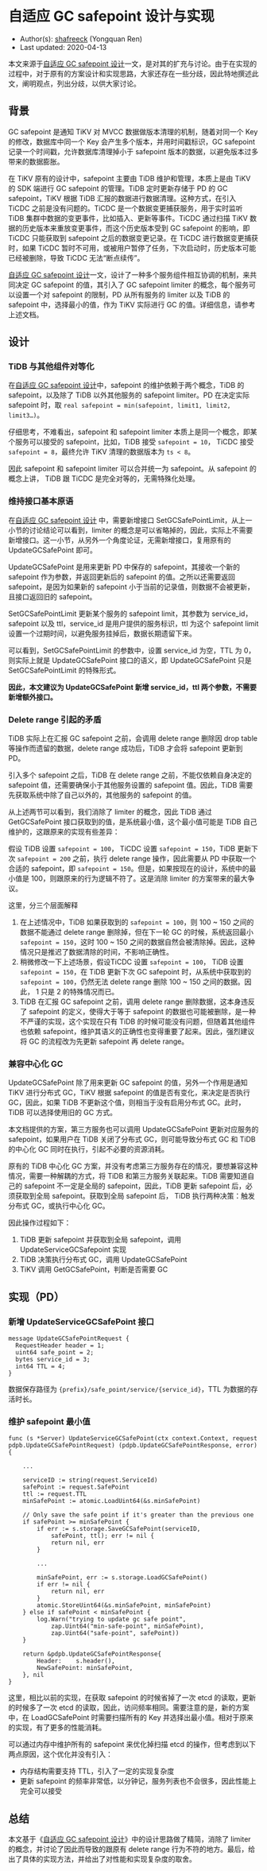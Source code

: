 # 自适应 GC safepoint 设计与实现

- Author(s): [shafreeck](https://github.com/shafreeck) (Yongquan Ren)
- Last updated: 2020-04-13

本文来源于[自适应 GC safepoint 设计](./2020-04-13-ticdc-auto-gc-safepoint-1-cn.md)一文，是对其的扩充与讨论。由于在实现的过程中，对于原有的方案设计和实现思路，大家还存在一些分歧，因此特地撰述此文，阐明观点，列出分歧，以供大家讨论。

## 背景

GC safepoint 是通知 TiKV 对 MVCC 数据做版本清理的机制，随着对同一个 Key 的修改，数据库中同一个 Key 会产生多个版本，并用时间戳标识，GC safepoint 记录一个时间戳，允许数据库清理掉小于 safepoint 版本的数据，以避免版本过多带来的数据膨胀。

在 TiKV 原有的设计中，safepoint 主要由 TiDB 维护和管理，本质上是由 TiKV 的 SDK 端进行 GC safepoint 的管理。TiDB 定时更新存储于 PD 的 GC safepoint，TiKV 根据 TiDB 汇报的数据进行数据清理。这种方式，在引入 TiCDC 之前是没有问题的。TiCDC 是一个数据变更捕获服务，用于实时监听 TiDB 集群中数据的变更事件，比如插入、更新等事件。TiCDC 通过扫描 TiKV 数据的历史版本来重放变更事件，而这个历史版本受到 GC safepoint 的影响，即 TiCDC 只能获取到 safepoint 之后的数据变更记录。在 TiCDC 进行数据变更捕获时，如果 TiCDC 暂时不可用，或被用户暂停了任务，下次启动时，历史版本可能已经被删除，导致 TiCDC 无法“断点续传”。

[自适应 GC safepoint 设计](./2020-04-13-ticdc-auto-gc-safepoint-1-cn.md)一文，设计了一种多个服务组件相互协调的机制，来共同决定 GC safepoint 的值，其引入了 GC safepoint limiter 的概念，每个服务可以设置一个对 safepoint 的限制，PD 从所有服务的 limiter 以及 TiDB 的 safepoint 中，选择最小的值，作为 TiKV 实际进行 GC 的值。详细信息，请参考上述文档。

## 设计

### TiDB 与其他组件对等化

在[自适应 GC safepoint 设计](./2020-04-13-ticdc-auto-gc-safepoint-1-cn.md)中，safepoint 的维护依赖于两个概念，TiDB 的 safepoint，以及除了 TiDB 以外其他服务的 safepoint limiter。PD 在决定实际 safepoint 时，取 `real safepoint = min(safepoint, limit1, limit2, limit3…)`。

仔细思考，不难看出，safepoint 和 safepoint limiter 本质上是同一个概念，即某个服务可以接受的 safepoint，比如，TiDB 接受 `safepoint = 10`， TiCDC 接受 `safepoint = 8`，最终允许 TiKV 清理的数据版本为 `ts < 8`。

因此 safepoint 和 safepoint limiter 可以合并统一为 safepoint。从 safepoint 的概念上讲， TiDB 跟 TiCDC 是完全对等的，无需特殊化处理。

### 维持接口基本原语

在[自适应 GC safepoint 设计](./2020-04-13-ticdc-auto-gc-safepoint-1-cn.md) 中，需要新增接口 SetGCSafePointLimit，从上一小节的讨论结论可以看到，limiter 的概念是可以省略掉的，因此，实际上不需要新增接口。这一小节，从另外一个角度论证，无需新增接口，复用原有的 UpdateGCSafePoint 即可。

UpdateGCSafePoint 是用来更新 PD 中保存的 safepoint，其接收一个新的 safepoint 作为参数，并返回更新后的 safepoint 的值。之所以还需要返回 safepoint，是因为如果新的 safepoint 小于当前的记录值，则数据不会被更新，且接口返回旧的 safepoint。

SetGCSafePointLimit 更新某个服务的 safepoint limit，其参数为 service_id，safepoint 以及 ttl，service_id 是用户提供的服务标识，ttl 为这个 safepoint limit 设置一个过期时间，以避免服务挂掉后，数据长期遗留下来。

可以看到，SetGCSafePointLimit 的参数中，设置 service_id 为空，TTL 为 0，则实际上就是 UpdateGCSafePoint 接口的语义，即 UpdateGCSafePoint 只是 SetGCSafePointLimit 的特殊形式。

**因此，本文建议为 UpdateGCSafePoint 新增 service_id，ttl 两个参数，不需要新增额外接口。**

### Delete range 引起的矛盾

TiDB 实际上在汇报 GC safepoint 之前，会调用 delete range 删除因 drop table 等操作而遗留的数据，delete range 成功后，TiDB 才会将 safepoint 更新到 PD。

引入多个 safepoint 之后，TiDB 在 delete range 之前，不能仅依赖自身决定的 safepoint 值，还需要确保小于其他服务设置的 safepoint 值。因此，TiDB 需要先获取系统中除了自己以外的，其他服务的 safepoint 的值。

从上述两节可以看到，我们消除了 limiter 的概念，因此 TiDB 通过 GetGCSafePoint 接口获取到的值，是系统最小值，这个最小值可能是 TiDB 自己维护的，这跟原来的实现有些差异：

假设 TiDB 设置 `safepoint = 100`， TiCDC 设置 `safepoint = 150`，TiDB 更新下次 `safepoint = 200` 之前，执行 delete range 操作，因此需要从 PD 中获取一个合适的 safepoint，即 `safepoint = 150`。但是，如果按现在的设计，系统中的最小值是 100，则跟原来的行为逻辑不符了。这是消除 limiter 的方案带来的最大争议。

这里，分三个层面解释

1. 在上述情况中，TiDB 如果获取到的 `safepoint = 100`，则 100 ~ 150 之间的数据不能通过 delete range 删除掉，但在下一轮 GC 的时候，系统返回最小 `safepoint = 150`，这时 100 ~ 150 之间的数据自然会被清除掉。因此，这种情况只是推迟了数据清除的时间，不影响正确性。
2. 稍微修改一下上述场景，假设TiCDC 设置 `safepoint = 100`， TiDB 设置 `safepoint = 150`，在 TiDB 更新下次 GC safepoint 时，从系统中获取到的 `safepoint = 100`，仍然无法 delete range 删除 100 ~ 150 之间的数据。因此， 1 只是 2 的特殊情况而已。
3. TiDB 在汇报 GC safepoint 之前，调用 delete range 删除数据，这本身违反了 safepoint 的定义，使得大于等于 safepoint 的数据也可能被删除，是一种不严谨的实现，这个实现在只有 TiDB 的时候可能没有问题，但随着其他组件也依赖 safepoint，维护其语义的正确性也变得重要了起来。因此，强烈建议将 GC 的流程改为先更新 safepoint 再 delete range。

### 兼容中心化 GC

UpdateGCSafePoint 除了用来更新 GC safepoint 的值，另外一个作用是通知 TiKV 进行分布式 GC，TiKV 根据 safepoint 的值是否有变化，来决定是否执行 GC，因此，如果 TiDB 不更新这个值，则相当于没有启用分布式 GC。此时，TiDB 可以选择使用旧的 GC 方式。

本文档提供的方案，第三方服务也可以调用 UpdateGCSafePoint 更新对应服务的 safepoint，如果用户在 TiDB 关闭了分布式 GC，则可能导致分布式 GC 和 TiDB 的中心化 GC 同时在执行，引起不必要的资源消耗。

原有的 TiDB 中心化 GC 方案，并没有考虑第三方服务存在的情况，要想兼容这种情况，需要一种解耦的方式，将 TiDB 和第三方服务关联起来。TiDB 需要知道自己的 safepoint 不一定是全局的 safepoint，因此，TiDB 更新 safepoint 后，必须获取到全局 safepoint。获取到全局 safepoint 后， TiDB 执行两种决策：触发分布式 GC，或执行中心化 GC。

因此操作过程如下：

1. TiDB 更新 safepoint 并获取到全局 safepoint，调用 UpdateServiceGCSafepoint 实现
2. TiDB 决策执行分布式 GC，调用 UpdateGCSafePoint
3. TiKV 调用 GetGCSafePoint，判断是否需要 GC

## 实现（PD）

### 新增 UpdateServiceGCSafePoint 接口

```
message UpdateGCSafePointRequest {
  RequestHeader header = 1;
  uint64 safe_point = 2;
  bytes service_id = 3;
  int64 TTL = 4;
}
```

数据保存路径为 `{prefix}/safe_point/service/{service_id}`，TTL 为数据的存活时长。

### 维护 safepoint 最小值

```golang
func (s *Server) UpdateServiceGCSafePoint(ctx context.Context, request pdpb.UpdateGCSafePointRequest) (pdpb.UpdateGCSafePointResponse, error) {

    ...

    serviceID := string(request.ServiceId)
    safePoint := request.SafePoint
    ttl := request.TTL
    minSafePoint := atomic.LoadUint64(&s.minSafePoint)

    // Only save the safe point if it's greater than the previous one
    if safePoint >= minSafePoint {
        if err := s.storage.SaveGCSafePoint(serviceID,
            safePoint, ttl); err != nil {
            return nil, err
        }

        ...

        minSafePoint, err := s.storage.LoadGCSafePoint()
        if err != nil {
            return nil, err
        }
        atomic.StoreUint64(&s.minSafePoint, minSafePoint)
    } else if safePoint < minSafePoint {
        log.Warn("trying to update gc safe point",
            zap.Uint64("min-safe-point", minSafePoint),
            zap.Uint64("safe-point", safePoint))
    }

    return &pdpb.UpdateGCSafePointResponse{
        Header:    s.header(),
        NewSafePoint: minSafePoint,
    }, nil
}
```

这里，相比以前的实现，在获取 safepoint 的时候省掉了一次 etcd 的读取，更新的时候多了一次 etcd 的读取，因此，访问频率相同。需要注意的是，新的方案中，在 LoadGCSafePoint 时需要扫描所有的 Key 并选择出最小值。相对于原来的实现，有了更多的性能消耗。

可以通过内存中维护所有的 safepoint 来优化掉扫描 etcd 的操作，但考虑到以下两点原因，这个优化并没有引入：

- 内存结构需要支持 TTL，引入了一定的实现复杂度
- 更新 safepoint 的频率非常低，以分钟记，服务列表也不会很多，因此性能上完全可以接受

## 总结

本文基于《[自适应 GC safepoint 设计](./2020-04-13-ticdc-auto-gc-safepoint-1-cn.md)》中的设计思路做了精简，消除了 limiter 的概念，并讨论了因此而导致的跟原有 delete range 行为不符的地方。最后，给出了具体的实现方法，并给出了对性能和实现复杂度的取舍。
